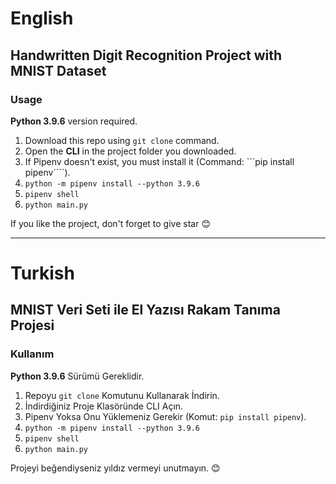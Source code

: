 # English
## Handwritten Digit Recognition Project with MNIST Dataset

### Usage
**Python 3.9.6** version required.

1. Download this repo using ``git clone`` command.
2. Open the **CLI** in the project folder you downloaded.
3. If Pipenv doesn't exist, you must install it (Command: ```pip install pipenv````).
4. ```python -m pipenv install --python 3.9.6```
5. ```pipenv shell```
6. ```python main.py```

If you like the project, don't forget to give star :blush:

---
# Turkish
## MNIST Veri Seti ile El Yazısı Rakam Tanıma Projesi

### Kullanım

**Python 3.9.6** Sürümü Gereklidir.

1. Repoyu ```git clone``` Komutunu Kullanarak İndirin.
2. İndirdiğiniz Proje Klasöründe CLI Açın.
3. Pipenv Yoksa Onu Yüklemeniz Gerekir (Komut: ```pip install pipenv```).
4. ```python -m pipenv install --python 3.9.6```
5. ```pipenv shell```
6. ```python main.py```

Projeyi beğendiyseniz yıldız vermeyi unutmayın. :blush:
